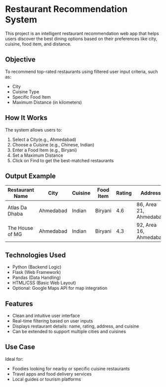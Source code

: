 #  Restaurant Recommendation System

This project is an intelligent restaurant recommendation web app that helps users discover the best dining options based on their preferences like city, cuisine, food item, and distance.

## Objective

To recommend top-rated restaurants using filtered user input criteria, such as:
-  City
-  Cuisine Type
-  Specific Food Item
-  Maximum Distance (in kilometers)

## How It Works

The system allows users to:
1. Select a City(e.g., Ahmedabad)
2. Choose a Cuisine (e.g., Chinese, Indian)
3. Enter a Food Item (e.g., Biryani)
4. Set a Maximum Distance
5. Click on Find to get the best-matched restaurants

## Output Example

| Restaurant Name   | City       | Cuisine | Food Item | Rating | Address                    | Map  |
|-------------------|------------|---------|-----------|--------|-----------------------------|------|
| Atlas Da Dhaba    | Ahmedabad  | Indian  | Biryani   | 4.6    | 86, Area 21, Ahmedabad      | View |
| The House of MG   | Ahmedabad  | Indian  | Biryani   | 4.3    | 92, Area 16, Ahmedabad      | View |

## Technologies Used

- Python (Backend Logic)
- Flask (Web Framework)
- Pandas (Data Handling)
- HTML/CSS (Basic Web Layout)
- Optional: Google Maps API for map integration

## Features

- Clean and intuitive user interface
- Real-time filtering based on user inputs
- Displays restaurant details: name, rating, address, and cuisine
- Can be extended to support multiple cities and cuisines

## Use Case

Ideal for:
- Foodies looking for nearby or specific cuisine restaurants
- Travel apps and food delivery services
- Local guides or tourism platforms

